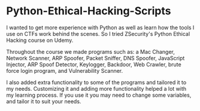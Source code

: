 # Python-Ethical-Hacking-Scripts


I wanted to get more experience with Python as well as learn how the tools I use on CTFs work behind the scenes. So I tried ZSecurity's Python Ethical Hacking course on Udemy.


Throughout the course we made programs such as: a Mac Changer, Network Scanner, ARP Spoofer, Packet Sniffer, DNS Spoofer, JavaScript Injector, ARP Spoof Detector, Keylogger, Backdoor, Web Crawler, brute force login program, and Vulnerability Scanner. 


I also added extra functionality to some of the programs and tailored it to my needs. Customizing it and adding more functionality helped a lot with my learning process. If you use it you may need to change some variables, and tailor it to suit your needs.
